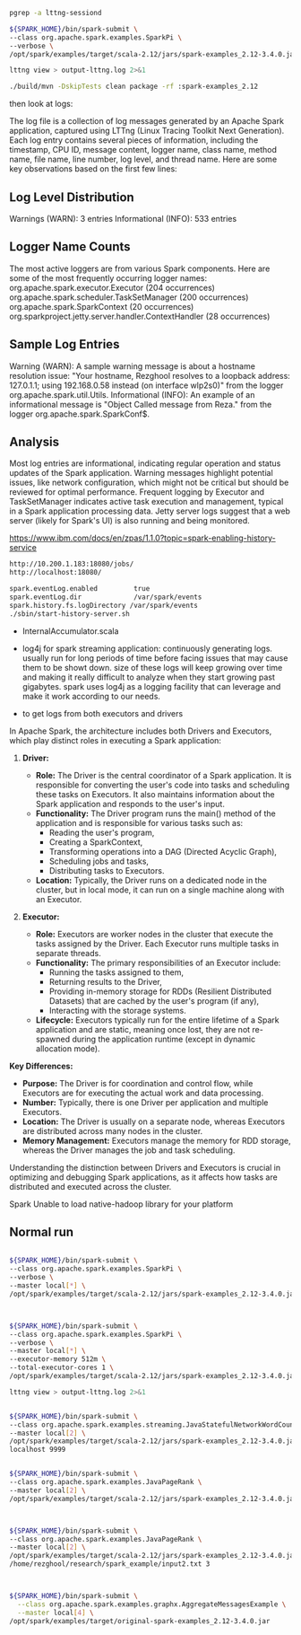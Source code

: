 ```bash
pgrep -a lttng-sessiond

${SPARK_HOME}/bin/spark-submit \
--class org.apache.spark.examples.SparkPi \
--verbose \
/opt/spark/examples/target/scala-2.12/jars/spark-examples_2.12-3.4.0.jar 100

lttng view > output-lttng.log 2>&1

./build/mvn -DskipTests clean package -rf :spark-examples_2.12
```

then look at logs: 

The log file is a collection of log messages generated by an Apache Spark application, captured using LTTng (Linux Tracing Toolkit Next Generation). Each log entry contains several pieces of information, including the timestamp, CPU ID, message content, logger name, class name, method name, file name, line number, log level, and thread name. Here are some key observations based on the first few lines:

## Log Level Distribution
Warnings (WARN): 3 entries
Informational (INFO): 533 entries


## Logger Name Counts
The most active loggers are from various Spark components. Here are some of the most frequently occurring logger names:
org.apache.spark.executor.Executor (204 occurrences)
org.apache.spark.scheduler.TaskSetManager (200 occurrences)
org.apache.spark.SparkContext (20 occurrences)
org.sparkproject.jetty.server.handler.ContextHandler (28 occurrences)



## Sample Log Entries
Warning (WARN): A sample warning message is about a hostname resolution issue: "Your hostname, Rezghool resolves to a loopback address: 127.0.1.1; using 192.168.0.58 instead (on interface wlp2s0)" from the logger org.apache.spark.util.Utils.
Informational (INFO): An example of an informational message is "Object Called message from Reza." from the logger org.apache.spark.SparkConf$.

## Analysis
Most log entries are informational, indicating regular operation and status updates of the Spark application.
Warning messages highlight potential issues, like network configuration, which might not be critical but should be reviewed for optimal performance.
Frequent logging by Executor and TaskSetManager indicates active task execution and management, typical in a Spark application processing data.
Jetty server logs suggest that a web server (likely for Spark's UI) is also running and being monitored.


https://www.ibm.com/docs/en/zpas/1.1.0?topic=spark-enabling-history-service

```bash
http://10.200.1.183:18080/jobs/
http://localhost:18080/

spark.eventLog.enabled         true
spark.eventLog.dir             /var/spark/events
spark.history.fs.logDirectory /var/spark/events
./sbin/start-history-server.sh
```

* InternalAccumulator.scala

* log4j for spark streaming application: continuously generating logs. usually run for long  periods of time before facing issues that may cause them  to be showt down.
  size of these logs will keep growing over time and making it really difficult to analyze when they start growing past gigabytes.
  spark uses log4j as a logging facility that can leverage and make it work according to our needs.
*   to get logs from both executors and drivers


In Apache Spark, the architecture includes both Drivers and Executors, which play distinct roles in executing a Spark application:

1. **Driver:**
   - **Role:** The Driver is the central coordinator of a Spark application. It is responsible for converting the user's code into tasks and scheduling these tasks on Executors. It also maintains information about the Spark application and responds to the user's input.
   - **Functionality:** The Driver program runs the main() method of the application and is responsible for various tasks such as:
     - Reading the user's program,
     - Creating a SparkContext,
     - Transforming operations into a DAG (Directed Acyclic Graph),
     - Scheduling jobs and tasks,
     - Distributing tasks to Executors.
   - **Location:** Typically, the Driver runs on a dedicated node in the cluster, but in local mode, it can run on a single machine along with an Executor.

2. **Executor:**
   - **Role:** Executors are worker nodes in the cluster that execute the tasks assigned by the Driver. Each Executor runs multiple tasks in separate threads.
   - **Functionality:** The primary responsibilities of an Executor include:
     - Running the tasks assigned to them,
     - Returning results to the Driver,
     - Providing in-memory storage for RDDs (Resilient Distributed Datasets) that are cached by the user's program (if any),
     - Interacting with the storage systems.
   - **Lifecycle:** Executors typically run for the entire lifetime of a Spark application and are static, meaning once lost, they are not re-spawned during the application runtime (except in dynamic allocation mode).

**Key Differences:**
- **Purpose:** The Driver is for coordination and control flow, while Executors are for executing the actual work and data processing.
- **Number:** Typically, there is one Driver per application and multiple Executors.
- **Location:** The Driver is usually on a separate node, whereas Executors are distributed across many nodes in the cluster.
- **Memory Management:** Executors manage the memory for RDD storage, whereas the Driver manages the job and task scheduling.

Understanding the distinction between Drivers and Executors is crucial in optimizing and debugging Spark applications, as it affects how tasks are distributed and executed across the cluster.


Spark Unable to load native-hadoop library for your platform


## Normal run


```bash

${SPARK_HOME}/bin/spark-submit \
--class org.apache.spark.examples.SparkPi \
--verbose \
--master local[*] \
/opt/spark/examples/target/scala-2.12/jars/spark-examples_2.12-3.4.0.jar 1000



${SPARK_HOME}/bin/spark-submit \
--class org.apache.spark.examples.SparkPi \
--verbose \
--master local[*] \
--executor-memory 512m \
--total-executor-cores 1 \
/opt/spark/examples/target/scala-2.12/jars/spark-examples_2.12-3.4.0.jar 1000

lttng view > output-lttng.log 2>&1


${SPARK_HOME}/bin/spark-submit \
--class org.apache.spark.examples.streaming.JavaStatefulNetworkWordCount \
--master local[2] \
/opt/spark/examples/target/scala-2.12/jars/spark-examples_2.12-3.4.0.jar \
localhost 9999


${SPARK_HOME}/bin/spark-submit \
--class org.apache.spark.examples.JavaPageRank \
--master local[2] \
/opt/spark/examples/target/scala-2.12/jars/spark-examples_2.12-3.4.0.jar



${SPARK_HOME}/bin/spark-submit \
--class org.apache.spark.examples.JavaPageRank \
--master local[2] \
/opt/spark/examples/target/scala-2.12/jars/spark-examples_2.12-3.4.0.jar \
/home/rezghool/research/spark_example/input2.txt 3



${SPARK_HOME}/bin/spark-submit \
  --class org.apache.spark.examples.graphx.AggregateMessagesExample \
  --master local[4] \
/opt/spark/examples/target/original-spark-examples_2.12-3.4.0.jar

```
